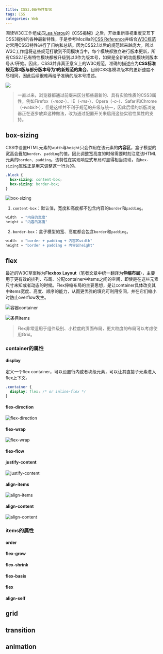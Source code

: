 ```yaml
---
title: CSS3.0新特性集锦
tags: CSS
categories: Web
---
```


阅读W3C工作组成员[Lea Verou](https://github.com/LeaVerou)的《CSS揭秘》之后，开始重新审视重度交互下CSS3提供的各种最新特性，于是参考Mozilla的[CSS Reference](https://developer.mozilla.org/en-US/docs/Web/CSS/Reference)并结合[W3C规范](https://www.w3.org)对常用CSS3特性进行了归纳和总结。因为CSS2.1以后的规范越来越庞大，所以W3C工作组将这些规范打散到不同模块当中，每个模块都独立进行版本更新，所有CSS2.1已有特性模块都被升级到以*3*作为版本号，如果是全新的功能模块则版本号从*1*开始。因此，CSS3并非真正意义上的W3C规范，准确的描述应为**CSS标准规范第3版与部分版本号为1的新规范的集合**。目前CSS各模块版本的更新速度不尽相同，因此后续很难再给予准确的版本号描述。

![](css3/logo.png)

<!-- more -->

> 一直以来，浏览器都通过前缀来区分那些最新的、具有实验性质的CSS3属性，例如Firefox（*-moz-*）、IE（*-ms-*）、Opera（*-o-*）、Safari和Chrome（*-webkit-*），但是这样并不利于规范的升级与统一，因此后续的新版浏览器正在逐步放弃这种做法，改为通过配置开关来启用这些实验性属性的支持。

## box-sizing

CSS中设置HTML元素的`width`与`height`只会作用在该元素的**内容区**，盒子模型的宽高会叠加`border`、`padding`的值，因此调整宽高度的时候需要时刻注意该HTML元素的`border`、`padding`，该特性在实现响应式布局时显得相当烦琐，而`box-sizing`属性正是用来调整这一行为的。

```css
.block {
  box-sizing: content-box;
  box-sizing: border-box;
}
```

![](css3/box-sizing.png "box-sizing")

1. `content-box`：默认值，宽度和高度都不包含内容的`border`和`padding`。
```javascript
width  = "内容的宽度"
height = "内容的高度"
```
2. `border-box`：盒子模型的宽、高度都会包含`border`和`padding`。
```javascript
width  = "border + padding + 内容区width"
height = "border + padding + 内容区height"
```


## flex

最近的W3C草案称为**Flexbox Layout**（笔者文章中统一翻译为**伸缩布局**），主要用于更有效的排列、布局、分配container中items之间的空间，即使是在这些元素尺寸未知或者动态的时候。Flex伸缩布局的主要思想，是让container具体改变其中items宽度、高度、顺序的能力，从而更优雅的填充可利用空间，并在它们缩小时防止overflow发生。

![](css3/flex-container.png "容器container")

![](css3/flex-items.png "条目items")

> Flex非常适用于组件级别、小粒度的页面布局，更大粒度的布局可以考虑使用Grid。

### container的属性

#### display

定义一个flex container，可以设置行内或者块级元素，可以让其直接子元素进入flex上下文。

```css
.container {
  display: flex; /* or inline-flex */
}
```

#### flex-direction

![](css3/flex-direction.png "flex-direction")

#### flex-wrap

![](css3/flex-wrap.png "flex-wrap")

#### flex-flow

#### justify-content

![](css3/justify-content.png "justify-content")

#### align-items

![](css3/align-items.png "align-items")

#### align-content

![](css3/align-content.png "align-content")


### items的属性

#### order

#### flex-grow

#### flex-shrink

#### flex-basis

#### flex

#### align-self


## grid

## transition

## animation

